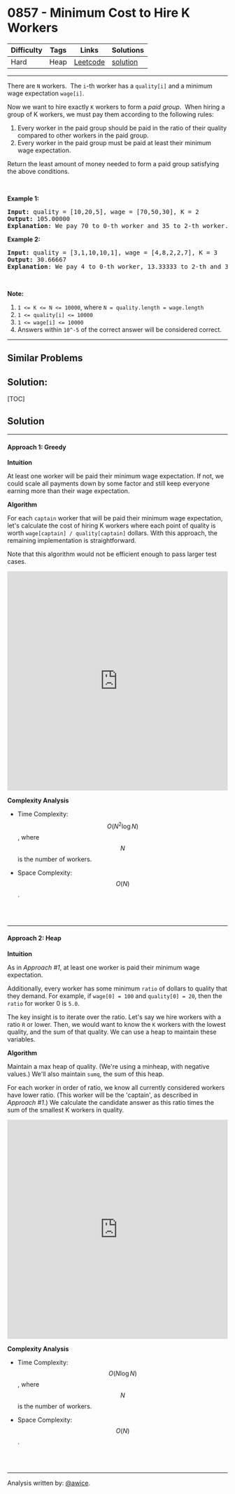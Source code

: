 # 0857 - Minimum Cost to Hire K Workers

Difficulty  | Tags | Links | Solutions
----------- | ---- | ----- | -----
Hard | Heap | [Leetcode](https://leetcode.com/problems/minimum-cost-to-hire-k-workers) | [solution](https://leetcode.com/problems/minimum-cost-to-hire-k-workers/solution/)


-----------

<p>There are <code>N</code> workers.&nbsp; The <code>i</code>-th worker has a <code>quality[i]</code> and a minimum wage expectation <code>wage[i]</code>.</p>

<p>Now we want to hire exactly <code>K</code>&nbsp;workers to form a <em>paid group</em>.&nbsp; When hiring a group of K workers, we must pay them according to the following rules:</p>

<ol>
	<li>Every worker in the paid group should be paid in the ratio of their quality compared to other workers in the paid group.</li>
	<li>Every worker in the paid group must be paid at least their minimum wage expectation.</li>
</ol>

<p>Return the least amount of money needed to form a paid group satisfying the above conditions.</p>

<p>&nbsp;</p>

<ol>
</ol>

<div>
<p><strong>Example 1:</strong></p>

<pre>
<strong>Input: </strong>quality = <span id="example-input-1-1">[10,20,5]</span>, wage = <span id="example-input-1-2">[70,50,30]</span>, K = <span id="example-input-1-3">2</span>
<strong>Output: </strong><span id="example-output-1">105.00000
<strong>Explanation</strong>: </span><span>We pay 70 to 0-th worker and 35 to 2-th worker.</span>
</pre>

<div>
<p><strong>Example 2:</strong></p>

<pre>
<strong>Input: </strong>quality = <span id="example-input-2-1">[3,1,10,10,1]</span>, wage = <span id="example-input-2-2">[4,8,2,2,7]</span>, K = <span id="example-input-2-3">3</span>
<strong>Output: </strong><span id="example-output-2">30.66667
<strong>Explanation</strong>: </span><span>We pay 4 to 0-th worker, 13.33333 to 2-th and 3-th workers seperately.</span> 
</pre>

<p>&nbsp;</p>

<p><strong>Note:</strong></p>

<ol>
	<li><code>1 &lt;= K &lt;= N &lt;= 10000</code>, where <code>N = quality.length = wage.length</code></li>
	<li><code>1 &lt;= quality[i] &lt;= 10000</code></li>
	<li><code>1 &lt;= wage[i] &lt;= 10000</code></li>
	<li>Answers within <code>10^-5</code> of the correct answer will be considered correct.</li>
</ol>
</div>
</div>


-----------


## Similar Problems




## Solution:

[TOC]

## Solution
---
#### Approach 1: Greedy

**Intuition**

At least one worker will be paid their minimum wage expectation.  If not, we could scale all payments down by some factor and still keep everyone earning more than their wage expectation.

**Algorithm**

For each `captain` worker that will be paid their minimum wage expectation, let's calculate the cost of hiring K workers where each point of quality is worth `wage[captain] / quality[captain]` dollars.  With this approach, the remaining implementation is straightforward.

Note that this algorithm would not be efficient enough to pass larger test cases.

<iframe src="https://leetcode.com/playground/6wfBasLL/shared" frameBorder="0" width="100%" height="500" name="6wfBasLL"></iframe>

**Complexity Analysis**

* Time Complexity:  $$O(N^2 \log N)$$, where $$N$$ is the number of workers.

* Space Complexity:  $$O(N)$$.
<br />
<br />


---
#### Approach 2: Heap

**Intuition**

As in *Approach #1*, at least one worker is paid their minimum wage expectation.

Additionally, every worker has some minimum `ratio` of dollars to quality that they demand.  For example, if `wage[0] = 100` and `quality[0] = 20`, then the `ratio` for worker 0 is `5.0`.

The key insight is to iterate over the ratio.  Let's say we hire workers with a ratio `R` or lower.  Then, we would want to know the `K` workers with the lowest quality, and the sum of that quality.  We can use a heap to maintain these variables.

**Algorithm**

Maintain a max heap of quality.  (We're using a minheap, with negative values.)  We'll also maintain `sumq`, the sum of this heap.

For each worker in order of ratio, we know all currently considered workers have lower ratio.  (This worker will be the 'captain', as described in *Approach #1*.)  We calculate the candidate answer as this ratio times the sum of the smallest K workers in quality.

<iframe src="https://leetcode.com/playground/KRXJr8dq/shared" frameBorder="0" width="100%" height="500" name="KRXJr8dq"></iframe>

**Complexity Analysis**

* Time Complexity:  $$O(N \log N)$$, where $$N$$ is the number of workers.

* Space Complexity:  $$O(N)$$.
<br />
<br />


---


Analysis written by: [@awice](https://leetcode.com/awice).
